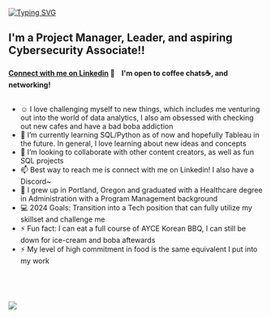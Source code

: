 [![Typing SVG](https://readme-typing-svg.herokuapp.com?font=Helvetica&size=45&duration=2300&color=91CAF7&width=800&height=115&lines=Hi+there%2C+I'm+Spring)](https://git.io/typing-svg)


<!---
SpringHo/SpringHo is a ✨ special ✨ repository because its `README.md` (this file) appears on your GitHub profile.
You can click the Preview link to take a look at your changes.Caveat
--->



## I'm a Project Manager, Leader, and aspiring Cybersecurity Associate!! 


### 
<b>[Connect with me on Linkedin](https://www.linkedin.com/in/springho/) 👋 
&nbsp;&nbsp;
I'm open to coffee chats☕, and networking!</b>
<br />
<br />


-  ☺️ I love challenging myself to new things, which includes me venturing out into the world of data analytics, I also am obsessed with checking out new cafes and have a bad boba addiction
- 🌱 I’m currently learning SQL/Python as of now and hopefully Tableau in the future. In general, I love learning about new ideas and concepts
- 👯 I’m looking to collaborate with other content creators, as well as fun SQL projects
- 📫 Best way to reach me is connect with me on Linkedin! I also have a Discord~
- 🌲 I grew up in Portland, Oregon and graduated with a Healthcare degree in Administration with a Program Management background
- 💻 2024 Goals: Transition into a Tech position that can fully utilize my skillset and challenge me
- ⚡ Fun fact: I can eat a full course of AYCE Korean BBQ, I can still be down for ice-cream and boba aftewards
- ⚡ My level of high commitment in food is the same equivalent I put into my work





<br />
<br />



##### 
![](https://visitor-badge.laobi.icu/badge?page_id=SpringHo.SpringHo)
